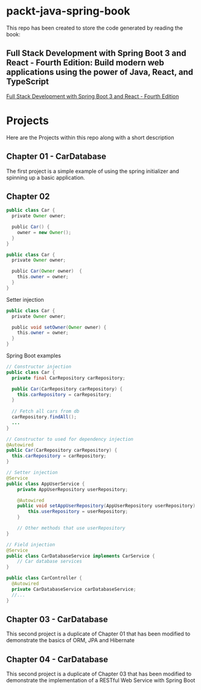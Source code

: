 # packt-java-spring-book

This repo has been created to store the code generated by reading the book:

## Full Stack Development with Spring Boot 3 and React - Fourth Edition: Build modern web applications using the power of Java, React, and TypeScript

<a href="https://www.amazon.com/gp/product/1805122460" target="_blank">Full Stack Development with Spring Boot 3 and React - Fourth Edition</a>

# Projects

Here are the Projects within this repo along with a short description

## Chapter 01 - CarDatabase

The first project is a simple example of using the spring initializer and spinning up a basic application.

## Chapter 02

```java
public class Car { 
  private Owner owner; 

  public Car() { 
    owner = new Owner(); 
  } 
} 

public class Car { 
  private Owner owner; 

  public Car(Owner owner)  { 
    this.owner = owner; 
  } 
}
```

Setter injection
```java
public class Car { 
  private Owner owner; 

  public void setOwner(Owner owner) { 
    this.owner = owner; 
  } 
} 
```

Spring Boot examples
```java
// Constructor injection
public class Car {
  private final CarRepository carRepository;

  public Car(CarRepository carRepository) {
    this.carRepository = carRepository;
  }
      
  // Fetch all cars from db 
  carRepository.findAll();
  ...
}

// Constructor to used for dependency injection
@Autowired  
public Car(CarRepository carRepository) {
  this.carRepository = carRepository;
}

// Setter injection
@Service
public class AppUserService {
    private AppUserRepository userRepository;

    @Autowired
    public void setAppUserRepository(AppUserRepository userRepository) {
        this.userRepository = userRepository;
    }

    // Other methods that use userRepository
}

// Field injection
@Service
public class CarDatabaseService implements CarService {
	// Car database services
}

public class CarController {
  @Autowired
  private CarDatabaseService carDatabaseService;
  //...
}

```

## Chapter 03 - CarDatabase

This second project is a duplicate of Chapter 01 that has been modified to demonstrate the basics of ORM, JPA and Hibernate

## Chapter 04 - CarDatabase

This second project is a duplicate of Chapter 03 that has been modified to demonstrate the implementation of a RESTful Web Service with Spring Boot
